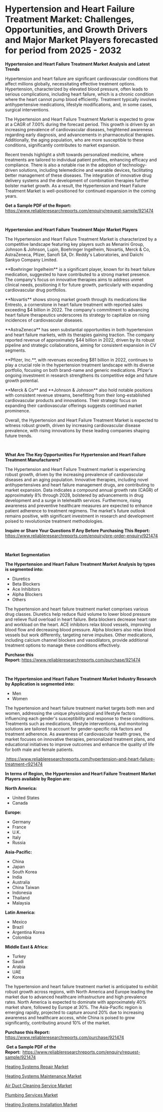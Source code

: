 <p><h1>Hypertension and Heart Failure Treatment Market: Challenges, Opportunities, and Growth Drivers and Major Market Players forecasted for period from 2025 - 2032</h1></p><p><strong>Hypertension and Heart Failure Treatment Market Analysis and Latest Trends</strong></p>
<p><p>Hypertension and heart failure are significant cardiovascular conditions that affect millions globally, necessitating effective treatment options. Hypertension, characterized by elevated blood pressure, often leads to serious complications, including heart failure, which is a chronic condition where the heart cannot pump blood efficiently. Treatment typically involves antihypertensive medications, lifestyle modifications, and, in some cases, surgical interventions.</p><p>The Hypertension and Heart Failure Treatment Market is expected to grow at a CAGR of 7.00% during the forecast period. This growth is driven by an increasing prevalence of cardiovascular diseases, heightened awareness regarding early diagnosis, and advancements in pharmaceutical therapies. Additionally, the aging population, who are more susceptible to these conditions, significantly contributes to market expansion.</p><p>Recent trends highlight a shift towards personalized medicine, where treatments are tailored to individual patient profiles, enhancing efficacy and compliance. There is also a notable rise in the adoption of technology-driven solutions, including telemedicine and wearable devices, facilitating better management of these diseases. The integration of innovative drug delivery systems and the development of combination therapies further bolster market growth. As a result, the Hypertension and Heart Failure Treatment Market is well-positioned for continued expansion in the coming years.</p></p>
<p><strong>Get a Sample PDF of the Report:&nbsp;</strong> <a href="https://www.reliableresearchreports.com/enquiry/request-sample/921474?utm_campaign=28&utm_medium=2&utm_source=Github&utm_content=ia&utm_term=05032025&utm_id=hypertension-and-heart-failure-treatment">https://www.reliableresearchreports.com/enquiry/request-sample/921474</a></p>
<p>&nbsp;</p>
<p><strong>Hypertension and Heart Failure Treatment Major Market Players</strong></p>
<p><p>The Hypertension and Heart Failure Treatment Market is characterized by a competitive landscape featuring key players such as Menarini Group, Johnson & Johnson, Lupin, Boehringer Ingelheim, Novartis, Merck & Co, AstraZeneca, Pfizer, Sanofi SA, Dr. Reddy's Laboratories, and Daiichi Sankyo Company Limited. </p><p>**Boehringer Ingelheim** is a significant player, known for its heart failure medication, suggested to have contributed to a strong market presence. The company's focus on innovative therapies aims to address unmet clinical needs, positioning it for future growth, particularly with expanding cardiovascular drug portfolios.</p><p>**Novartis** shows strong market growth through its medications like Entresto, a cornerstone in heart failure treatment with reported sales exceeding $4 billion in 2022. The company's commitment to advancing heart failure therapeutics underscores its strategy to capitalize on rising incidences of cardiovascular diseases.</p><p>**AstraZeneca** has seen substantial opportunities in both hypertension and heart failure markets, with its therapies gaining traction. The company reported revenue of approximately $44 billion in 2022, driven by its robust pipeline and strategic collaborations, aiming for consistent expansion in CV segments.</p><p>**Pfizer, Inc.**, with revenues exceeding $81 billion in 2022, continues to play a crucial role in the hypertension treatment landscape with its diverse portfolio, focusing on both brand-name and generic medications. Pfizer's ongoing investment in research strengthens its competitive edge and future growth potential.</p><p>**Merck & Co** and **Johnson & Johnson** also hold notable positions with consistent revenue streams, benefitting from their long-established cardiovascular products and innovations. Their strategic focus on expanding their cardiovascular offerings suggests continued market prominence.</p><p>Overall, the Hypertension and Heart Failure Treatment Market is expected to witness robust growth, driven by increasing cardiovascular disease prevalence, with rising innovations by these leading companies shaping future trends.</p></p>
<p>&nbsp;</p>
<p><strong>What Are The Key Opportunities For Hypertension and Heart Failure Treatment Manufacturers?</strong></p>
<p><p>The Hypertension and Heart Failure Treatment market is experiencing robust growth, driven by the increasing prevalence of cardiovascular diseases and an aging population. Innovative therapies, including novel antihypertensives and heart failure management drugs, are contributing to market expansion. Data indicates a compound annual growth rate (CAGR) of approximately 8% through 2028, bolstered by advancements in drug development and a surge in telehealth services. Furthermore, rising awareness and preventive healthcare measures are expected to enhance patient adherence to treatment regimens. The market's future outlook remains positive, with significant investment in research and development poised to revolutionize treatment methodologies.</p></p>
<p><strong>Inquire or Share Your Questions If Any Before Purchasing This Report:</strong> <a href="https://www.reliableresearchreports.com/enquiry/pre-order-enquiry/921474?utm_campaign=28&utm_medium=2&utm_source=Github&utm_content=ia&utm_term=05032025&utm_id=hypertension-and-heart-failure-treatment">https://www.reliableresearchreports.com/enquiry/pre-order-enquiry/921474</a></p>
<p>&nbsp;</p>
<p><strong>Market Segmentation</strong></p>
<p><strong>The Hypertension and Heart Failure Treatment Market Analysis by types is segmented into:</strong></p>
<p><ul><li>Diuretics</li><li>Beta Blockers</li><li>Ace Inhibitors</li><li>Alpha Blockers</li><li>Others</li></ul></p>
<p><p>The hypertension and heart failure treatment market comprises various drug classes. Diuretics help reduce fluid volume to lower blood pressure and relieve fluid overload in heart failure. Beta blockers decrease heart rate and workload on the heart. ACE inhibitors relax blood vessels, improving blood flow and decreasing blood pressure. Alpha blockers also relax blood vessels but work differently, targeting nerve impulses. Other medications, including calcium channel blockers and vasodilators, provide additional treatment options to manage these conditions effectively.</p></p>
<p><strong>Purchase this Report:&nbsp;</strong><a href="https://www.reliableresearchreports.com/purchase/921474?utm_campaign=28&utm_medium=2&utm_source=Github&utm_content=ia&utm_term=05032025&utm_id=hypertension-and-heart-failure-treatment">https://www.reliableresearchreports.com/purchase/921474</a></p>
<p>&nbsp;</p>
<p><strong>The Hypertension and Heart Failure Treatment Market Industry Research by Application is segmented into:</strong></p>
<p><ul><li>Men</li><li>Women</li></ul></p>
<p><p>The hypertension and heart failure treatment market targets both men and women, addressing the unique physiological and lifestyle factors influencing each gender's susceptibility and response to these conditions. Treatments such as medications, lifestyle interventions, and monitoring solutions are tailored to account for gender-specific risk factors and treatment adherence. As awareness of cardiovascular health grows, the market focuses on innovative therapies, personalized treatment plans, and educational initiatives to improve outcomes and enhance the quality of life for both male and female patients.</p></p>
<p><a href="https://www.reliableresearchreports.com/hypertension-and-heart-failure-treatment-r921474?utm_campaign=28&utm_medium=2&utm_source=Github&utm_content=ia&utm_term=05032025&utm_id=hypertension-and-heart-failure-treatment">&nbsp;https://www.reliableresearchreports.com/hypertension-and-heart-failure-treatment-r921474</a></p>
<p><strong>In terms of Region, the Hypertension and Heart Failure Treatment Market Players available by Region are:</strong></p>
<p>
    <p> <strong> North America: </strong>
        <ul>
            <li>United States</li>
            <li>Canada</li>
        </ul>
        </p> 
    <p> <strong> Europe: </strong>
        <ul>
            <li>Germany</li>
            <li>France</li>
            <li>U.K.</li>
            <li>Italy</li>
            <li>Russia</li>
        </ul>
        </p> 
    <p> <strong> Asia-Pacific: </strong>
        <ul>
            <li>China</li>
            <li>Japan</li>
            <li>South Korea</li>
            <li>India</li>
            <li>Australia</li>
            <li>China Taiwan</li>
            <li>Indonesia</li>
            <li>Thailand</li>
            <li>Malaysia</li>
        </ul>
        </p> 
    <p> <strong> Latin America: </strong>
        <ul>
            <li>Mexico</li>
            <li>Brazil</li>
            <li>Argentina Korea</li>
            <li>Colombia</li>
        </ul>
        </p> 
    <p> <strong> Middle East & Africa: </strong>
        <ul>
            <li>Turkey</li>
            <li>Saudi</li>
            <li>Arabia</li>
            <li>UAE</li>
            <li>Korea</li>
        </ul>
    </p>
    </p>
<p><p>The hypertension and heart failure treatment market is anticipated to exhibit robust growth across regions, with North America and Europe leading the market due to advanced healthcare infrastructure and high prevalence rates. North America is expected to dominate with approximately 40% market share, followed by Europe at 30%. The Asia-Pacific region is emerging rapidly, projected to capture around 20% due to increasing awareness and healthcare access, while China is poised to grow significantly, contributing around 10% of the market.</p></p>
<p><strong>Purchase this Report: </strong><a href="https://www.reliableresearchreports.com/purchase/921474?utm_campaign=28&utm_medium=2&utm_source=Github&utm_content=ia&utm_term=05032025&utm_id=hypertension-and-heart-failure-treatment">https://www.reliableresearchreports.com/purchase/921474</a></p>
<p>&nbsp;<strong>Get a Sample PDF of the Report:&nbsp;&nbsp;</strong><a href="https://www.reliableresearchreports.com/enquiry/request-sample/921474?utm_campaign=28&utm_medium=2&utm_source=Github&utm_content=ia&utm_term=05032025&utm_id=hypertension-and-heart-failure-treatment">https://www.reliableresearchreports.com/enquiry/request-sample/921474</a></p>
<p><strong></strong></p>
<p><p><a href="https://github.com/krulicfidura/Market-Research-Report-List-1/blob/main/heating-systems-repair-market.md?utm_campaign=28&utm_medium=2&utm_source=Github&utm_content=ia&utm_term=05032025&utm_id=hypertension-and-heart-failure-treatment">Heating Systems Repair Market</a></p><p><a href="https://github.com/vassihucz/Market-Research-Report-List-1/blob/main/heating-systems-maintenance-market.md?utm_campaign=28&utm_medium=2&utm_source=Github&utm_content=ia&utm_term=05032025&utm_id=hypertension-and-heart-failure-treatment">Heating Systems Maintenance Market</a></p><p><a href="https://github.com/rreynagjysma65/Market-Research-Report-List-1/blob/main/air-duct-cleaning-service-market.md?utm_campaign=28&utm_medium=2&utm_source=Github&utm_content=ia&utm_term=05032025&utm_id=hypertension-and-heart-failure-treatment">Air Duct Cleaning Service Market</a></p><p><a href="https://github.com/dibesnayee/Market-Research-Report-List-1/blob/main/plumbing-services-market.md?utm_campaign=28&utm_medium=2&utm_source=Github&utm_content=ia&utm_term=05032025&utm_id=hypertension-and-heart-failure-treatment">Plumbing Services Market</a></p><p><a href="https://github.com/denbelnmer50/Market-Research-Report-List-1/blob/main/heating-systems-installation-market.md?utm_campaign=28&utm_medium=2&utm_source=Github&utm_content=ia&utm_term=05032025&utm_id=hypertension-and-heart-failure-treatment">Heating Systems Installation Market</a></p></p>